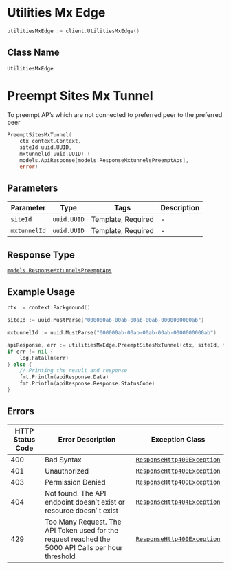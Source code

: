 # Utilities Mx Edge

```go
utilitiesMxEdge := client.UtilitiesMxEdge()
```

## Class Name

`UtilitiesMxEdge`


# Preempt Sites Mx Tunnel

To preempt AP’s which are not connected to preferred peer to the preferred peer

```go
PreemptSitesMxTunnel(
    ctx context.Context,
    siteId uuid.UUID,
    mxtunnelId uuid.UUID) (
    models.ApiResponse[models.ResponseMxtunnelsPreemptAps],
    error)
```

## Parameters

| Parameter | Type | Tags | Description |
|  --- | --- | --- | --- |
| `siteId` | `uuid.UUID` | Template, Required | - |
| `mxtunnelId` | `uuid.UUID` | Template, Required | - |

## Response Type

[`models.ResponseMxtunnelsPreemptAps`](../../doc/models/response-mxtunnels-preempt-aps.md)

## Example Usage

```go
ctx := context.Background()

siteId := uuid.MustParse("000000ab-00ab-00ab-00ab-0000000000ab")

mxtunnelId := uuid.MustParse("000000ab-00ab-00ab-00ab-0000000000ab")

apiResponse, err := utilitiesMxEdge.PreemptSitesMxTunnel(ctx, siteId, mxtunnelId)
if err != nil {
    log.Fatalln(err)
} else {
    // Printing the result and response
    fmt.Println(apiResponse.Data)
    fmt.Println(apiResponse.Response.StatusCode)
}
```

## Errors

| HTTP Status Code | Error Description | Exception Class |
|  --- | --- | --- |
| 400 | Bad Syntax | [`ResponseHttp400Exception`](../../doc/models/response-http-400-exception.md) |
| 401 | Unauthorized | [`ResponseHttp400Exception`](../../doc/models/response-http-400-exception.md) |
| 403 | Permission Denied | [`ResponseHttp400Exception`](../../doc/models/response-http-400-exception.md) |
| 404 | Not found. The API endpoint doesn’t exist or resource doesn’ t exist | [`ResponseHttp404Exception`](../../doc/models/response-http-404-exception.md) |
| 429 | Too Many Request. The API Token used for the request reached the 5000 API Calls per hour threshold | [`ResponseHttp400Exception`](../../doc/models/response-http-400-exception.md) |

